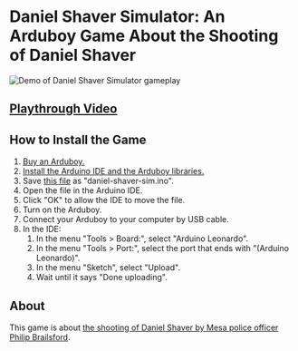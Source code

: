 # Daniel Shaver Simulator: An Arduboy Game About the Shooting of Daniel Shaver

![Demo of Daniel Shaver Simulator gameplay](demo.gif)

## [Playthrough Video](https://youtu.be/kUmW422eFns)

## How to Install the Game
1. [Buy an Arduboy.](https://arduboy.com/)
1. [Install the Arduino IDE and the Arduboy libraries.](https://community.arduboy.com/t/quick-start-guide/2790)
1. Save [this file](https://raw.githubusercontent.com/evankroske/daniel-shaver-sim/master/daniel-shaver-sim.ino) as "daniel-shaver-sim.ino".
1. Open the file in the Arduino IDE.
1. Click "OK" to allow the IDE to move the file.
1. Turn on the Arduboy.
1. Connect your Arduboy to your computer by USB cable.
1. In the IDE:
    1. In the menu "Tools &gt; Board:", select "Arduino Leonardo".
    1. In the menu "Tools &gt; Port:", select the port that ends with "(Arduino Leonardo)".
    1. In the menu "Sketch", select "Upload".
    1. Wait until it says "Done uploading".

## About
This game is about [the shooting of Daniel Shaver by Mesa police officer Philip Brailsford](http://wapo.st/2kcyD5N).
